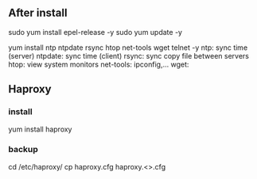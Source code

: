 ## After install
sudo yum install epel-release -y
sudo yum update -y

yum install ntp ntpdate rsync htop net-tools wget telnet -y
ntp: sync time (server)
ntpdate: sync time (client)
rsync: sync copy file between servers
htop: view system monitors
net-tools: ipconfig,...
wget: 

## Haproxy
### install
yum install haproxy
### backup
cd /etc/haproxy/
cp haproxy.cfg haproxy.<<backup date>>.cfg
